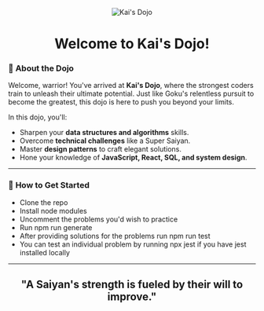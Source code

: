 <p align="center">
  <img src="https://i.pinimg.com/originals/6b/d9/45/6bd945a316dcd4b27aa28bd8a7df8529.jpg" alt="Kai's Dojo" style="max-width: 100%; height: auto;">
</p>

<h1 align="center">Welcome to Kai's Dojo!</h1>

### 🌌 **About the Dojo**

Welcome, warrior! You've arrived at **Kai's Dojo**, where the strongest coders train to unleash their ultimate potential. Just like Goku's relentless pursuit to become the greatest, this dojo is here to push you beyond your limits.

In this dojo, you'll:
- Sharpen your **data structures and algorithms** skills.
- Overcome **technical challenges** like a Super Saiyan.
- Master **design patterns** to craft elegant solutions.
- Hone your knowledge of **JavaScript, React, SQL, and system design**.

---

### 🚀 **How to Get Started**

- Clone the repo
- Install node modules
- Uncomment the problems you'd wish to practice
- Run npm run generate
- After providing solutions for the problems run npm run test
- You can test an individual problem by running npx jest <ProblemName> if you have jest installed locally

---


<h2 align="center">"A Saiyan's strength is fueled by their will to improve."</h2>
